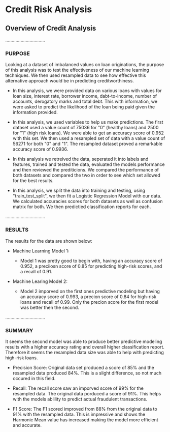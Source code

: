 # Credit Risk Analysis

## Overview of Credit Analysis
...............................

### PURPOSE
Looking at a dataset of imbalanced values on loan originations, the purpose of this analysis was to test the effectiveness of our machine learning techniques. We then used resampled data to see how effective this alternative approach would be in predicting creditworthiness.

* In this analysis, we were provided data on various loans with values for loan size, interest rate, borrower income, dabt-to-income, number of accounts, derogatory marks and total debt. This with information, we were asked to predict the likelihood of the loan being paid given the information provided.


* In this analysis, we used variables to help us make predictions. The first dataset used a value count of 75036 for "0" (healthy loans) and 2500 for "1" (high risk loans). We were able to get an accuracy score of 0.952 with this set. We then used a resampled set of data with a value count of 56271 for both "0" and "1". The resampled dataset proved a remarkable accuracy score of 0.9936.

* In this analysis we retreived the data, seperated it into labels and features, trained and tested the data, evaluated the models performance and then reviewed the prediticions. We compared the performance of both datasets and compared the two in order to see which set allowed for the best results.

* In this analysis, we split the data into training and testing, using "train_test_split", we then fit a Logistic Regression Model with our data. We calculated accuracies scores for both datasets as well as confusion matrix for both. We then predictied classification reports for each.

...............................

### RESULTS
The results for the data are shown below:

* Machine Learning Model 1:
    * Model 1 was pretty good to begin with, having an accuracy score of 0.952, a preciiosn score of 0.85 for predicting high-risk scores, and a recall of 0.91.

* Machine Learing Model 2:
    * Model 2 imporved on the first ones predictive modeling but having an accuracy score of 0.993, a precion score of 0.84 for high-risk loans and recall of 0.99. Only the precion score for the first model was better then the second.



...............................

### SUMMARY
It seems the second model was able to produce better predictive modeling results with a higher accuracy rating and overall higher classification report. Therefore it seems the resampled data size was able to help with predicting high-risk loans.

* Precision Score: Original data set produced a score of 85% and the resampled data produced 84%. This is a slight difference, so not much occured in this field.

* Recall: The recall score saw an imporved score of 99% for the resampled data. The original data porduced a score of 91%. This helps with the models ablility to predict actual fraudulent transactions.  

* F1 Score: The F1 scored improved from 88% from the original data to 91% with the resampled data. This is impressive and shows the Harmonic Mean value has  increased making the model more efficient and accurate.